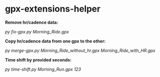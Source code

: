 # gpx-extensions-helper

**Remove hr/cadence data:**

*py fix-gpx.py Morning_Ride.gpx*

**Copy hr/cadence data from one gpx to the other:**

*py merge-gpx.py Morning_Ride_without_hr.gpx Morning_Ride_with_HR.gpx*

**Time shift by provided seconds:**

*py time-shift.py Morning_Run.gpx 123*
